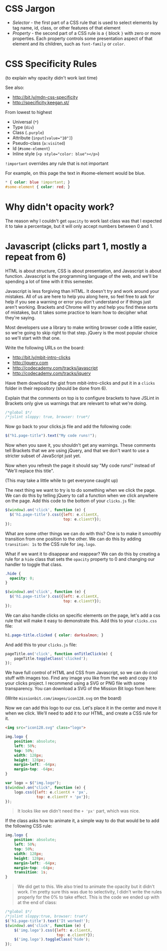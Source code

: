 # CSS Jargon

* *Selector* - the first part of a CSS rule that is used to select
  elements by tag name, id, class, or other features of that
  element
* *Property* - the second part of a CSS rule is a `{` block `}` with
  zero or more properties. Each property controls some presentation
  aspect of that element and its children, such as `font-family` or
  `color`.

# CSS Specificity Rules

(to explain why opacity didn't work last time)

See also:

* http://bit.ly/mdn-css-specificity
* http://specificity.keegan.st/

From lowest to highest

* Universal (`*`)
* Type (`div`)
* Class (`.purple`)
* Attribute (`input[value="10"]`)
* Pseudo-class (`a:visited`)
* Id (`#some-element`)
* Inline style (`<p style="color: blue"></p>`)

`!important` overrides any rule that is not important

For example, on this page the text in #some-element would be blue.

```css
* { color: blue !important; }
#some-element { color: red; }
```

# Why didn't opacity work?

The reason why I couldn't get `opacity` to work last class was that I
expected it to take a percentage, but it will only accept numbers
between 0 and 1.

# Javascript (clicks part 1, mostly a repeat from 6)

HTML is about structure, CSS is about presentation, and Javascript is
about function. Javascript is the programming language of the web, and
we'll be spending a lot of time with it this semester.

Javascript is less forgiving than HTML. It doesn't try and work around
your mistakes. All of us are here to help you along here, so
feel free to ask for help if you see a warning or error you don't
understand or if things just aren't working. Brackets and Chrome will 
try and help you find these sorts of mistakes, but it takes some practice
to learn how to decipher what they're saying.

Most developers use a library to make writing browser code a little
easier, so we're going to skip right to that step. jQuery is the most
popular choice so we'll start with that one.

Write the following URLs on the board:

* http://bit.ly/mbit-intro-clicks
* http://jquery.com
* http://codecademy.com/tracks/javascript
* http://codecademy.com/tracks/jquery

Have them download the gist from mbit-intro-clicks and put it in
a `clicks` folder in their repository (should be done from 6).

Explain that the comments on top is to configure brackets to have
JSLint in Brackets only give us warnings that are relevant to what
we're doing.

```javascript
/*global $*/
/*jslint sloppy: true, browser: true*/
```

Now go back to your clicks.js file and add the following code:
```javascript
$("h1.page-title").text("My code runs!");
```

Now when you save it, you shouldn't get any warnings. These comments
tell Brackets that we are using jQuery, and that we don't want to
use a stricter subset of JavaScript just yet.

Now when you refresh the page it should say "My code runs!"
instead of "We'll replace this title".

(This may take a little while to get everyone caught up)

The next thing we want to try is to do something when we click the
page. We can do this by telling jQuery to call a function when
we click anywhere on the page. Add this code to the bottom of
your `clicks.js` file:

```javascript
$(window).on('click', function (e) {
  $('h1.page-title').css({left: e.clientX,
                          top: e.clientY});
});
```

What are some other things we can do with this? One is to make it
smoothly transition from one position to the other. We can do this
by adding `transition: 1s` to the CSS rule for `img.logo`.

What if we want it to disappear and reappear? We can do this by
creating a rule for a `hide` class that sets the `opacity` property to
0 and changing our handler to toggle that class.

```css
.hide {
  opacity: 0;
}
```

```javascript
$(window).on('click', function (e) {
  $('h1.page-title').css({left: e.clientX,
                          top: e.clientY});
});
```

We can also handle clicks on specific elements on the page, let's add
a css rule that will make it easy to demonstrate this. Add this to
your `clicks.css` file:

```css
h1.page-title.clicked { color: darksalmon; }
```

And add this to your `clicks.js` file:

```javascript
pageTitle.on('click', function onTitleClick(e) {
    pageTitle.toggleClass('clicked');
});
```

We have full control of HTML and CSS from Javascript, so we can do
cool stuff with images too. Find any image you like from the web and
copy it to your clicks project. I recommend using a SVG or PNG file
with some transparency. You can download a SVG of the Mission Bit logo
from here:

(Write `missionbit.com/images/icon128.svg` on the board)

Now we can add this logo to our css. Let's place it in the center and
move it when we click. We'll need to add it to our HTML, and create a
CSS rule for it.

```html
<img src="icon128.svg" class="logo">
```

```css
img.logo {
    position: absolute;
    left: 50%;
    top: 50%;
    width: 128px;
    height: 128px;
    margin-left: -64px;
    margin-top: -64px;
}
```

```javascript
var logo = $("img.logo");
$(window).on("click", function (e) {
    logo.css({left: e.clientX + 'px',
              top: e.clientY + 'px'});
});
```

> It looks like we didn't need the `+ 'px'` part, which was nice.

If the class asks how to animate it, a simple way to do that would be
to add the following CSS rule:

```css
img.logo {
    position: absolute;
    left: 50%;
    top: 50%;
    width: 128px;
    height: 128px;
    margin-left: -64px;
    margin-top: -64px;
    transition: 1s;
}
```

> We did get to this.
> We also tried to animate the opacity but it didn't work. I'm pretty
> sure this was due to selectivity, I didn't write the rules properly
> for the 0% to take effect.
> This is the code we ended up with at the end of class:

```javascript
/*global $*/
/*jslint sloppy:true, browser: true*/
$('h1.page-title').text('It worked!');
$(window).on('click', function (e) {
    $('img.logo').css({left: e.clientX,
                       top: e.clientY});
    $('img.logo').toggleClass('hide');
});
```
